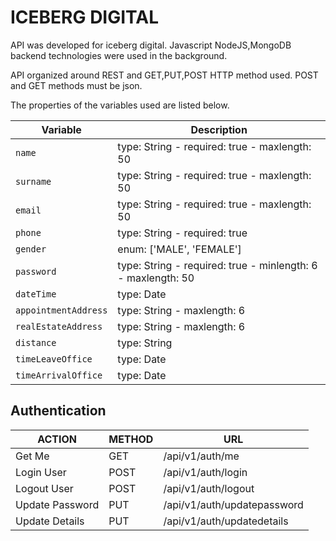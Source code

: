 # ICEBERG DIGITAL

API was developed for iceberg digital. Javascript NodeJS,MongoDB backend technologies were used in the background.

API organized around REST and GET,PUT,POST HTTP method used. POST and GET methods must be json.


The properties of the variables used are listed below.


| Variable      | Description                                                  |
| ------------- | ------------------------------------------------------------ |
| `name`        | type: String - required: true - maxlength: 50                |
| `surname`     | type: String - required: true - maxlength: 50                |
| `email`       | type: String - required: true - maxlength: 50                |
| `phone`       | type: String - required: true                                |
| `gender`      | enum: ['MALE', 'FEMALE']                                     |
| `password`    | type: String - required: true - minlength: 6 - maxlength: 50 |
| `dateTime`    | type: Date                                                   |
| `appointmentAddress`    | type: String - maxlength: 6                        |
| `realEstateAddress`     | type: String - maxlength: 6                        |
| `distance`              | type: String                                       |
| `timeLeaveOffice`       | type: Date                                         |
| `timeArrivalOffice`     | type: Date                                         |


## Authentication

| ACTION          | METHOD | URL                         |
| --------------- | ------ | --------------------------- |
| Get Me          | GET    | /api/v1/auth/me             |
| Login User      | POST   | /api/v1/auth/login          |
| Logout User     | POST   | /api/v1/auth/logout         |
| Update Password | PUT    | /api/v1/auth/updatepassword |
| Update Details  | PUT    | /api/v1/auth/updatedetails  |
